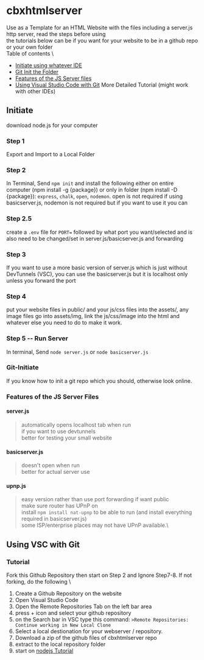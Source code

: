 
# cbxhtmlserver

Use as a Template for an HTML Website with the files including a server.js http server, read the steps before using \
the tutorials below can be if you want for your website to be in a github repo or your own folder\
Table of contents \

- [Initiate using whatever IDE](#initiate)
- [Git Init the Folder](#git-initiate)
- [Features of the JS Server files](#features-of-the-js-server-files)
- [Using Visual Studio Code with Git](#using-vsc-with-git) More Detailed Tutorial (might work with other IDEs)

## Initiate

download node.js for your computer

### Step 1

Export and Import to a Local Folder

### Step 2

In Terminal, Send `npm init` and install the following either on entire computer (npm install -g {package}) or only in folder (npm install -D {package}): `express`, `chalk`, `open`, `nodemon`. open is not required if using basicserver.js, nodemon is not required but if you want to use it you can

### Step 2.5

create a `.env` file for `PORT=` followed by what port you want/selected and is also need to be changed/set in server.js/basicserver.js and forwarding

### Step 3

If you want to use a more basic version of server.js which is just without DevTunnels (VSC), you can use the basicserver.js but it is localhost only unless you forward the port

### Step 4

put your website files in public/ and your js/css files into the assets/, any image files go into assets/img, link the js/css/image into the html and whatever else you need to do to make it work.

### Step 5 -- Run Server

In terminal, Send `node server.js` or `node basicserver.js`

### Git-Initiate

If you know how to init a git repo which you should, otherwise look online.

### Features of the JS Server Files

#### server.js

> automatically opens localhost tab when run\
> if you want to use devtunnels\
> better for testing your small website

#### basicserver.js

> doesn't open when run\
> better for actual server use

#### upnp.js

> easy version rather than use port forwarding if want public\
> make sure router has UPnP on\
> install `npm install nat-upnp` to be able to run (and install everything required in basicserver.js)\
> some ISP/enterprise places may not have UPnP available.\

## Using VSC with Git

### Tutorial

Fork this Github Repository then start on Step 2 and Ignore Step7-8. If not forking, do the following \

1. Create a Github Repository on the website
2. Open Visual Studio Code
3. Open the Remote Repositories Tab on the left bar area
4. press + icon and select your github repository
5. on the Search bar in VSC type this command: `>Remote Repositories: Continue working in New Local Clone`
6. Select a local destionation for your webserver / repository.
7. Download a zip of the github files of cbxhtmlserver repo
8. extract to the local repository folder
9. start on [nodejs Tutorial](#initiate)
